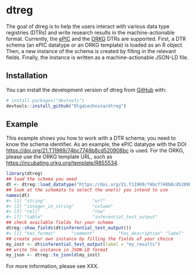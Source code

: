 
<!-- README.md is generated from README.Rmd. Please edit that file -->

# dtreg

<!-- badges: start -->
<!-- badges: end -->

The goal of dtreg is to help the users interact with various data type
registries (DTRs) and write research results in the machine-actionable
format. Currently, the [ePIC](https://fc4e-t4-3.github.io/) and the
[ORKG](https://orkg.org/) DTRs are supported. First, a DTR schema (an
ePIC datatype or an ORKG template) is loaded as an R object. Then, a new
instance of the schema is created by filling in the relevant fields.
Finally, the instance is written as a machine-actionable JSON-LD file.

## Installation

You can install the development version of dtreg from
[GitHub](https://github.com/) with:

``` r
# install.packages("devtools")
devtools::install_github("OlgaLezhnina/dtreg")
```

## Example

This example shows you how to work with a DTR schema; you need to know
the schema identifier. As an example, the ePIC datatype with the DOI
<https://doi.org/21.T11969/74bc7748b8cd520908bc> is used. For the ORKG,
please use the ORKG template URL, such as
<https://incubating.orkg.org/template/R855534>.

``` r
library(dtreg)
## load the schema you need
dt <- dtreg::load_datatype("https://doi.org/21.T11969/74bc7748b8cd520908bc")
## look at the schemata to select the one(s) you intend to use
names(dt)
#> [1] "string"                  "url"                    
#> [3] "integer_in_string"       "column"                 
#> [5] "cell"                    "row"                    
#> [7] "table"                   "inferential_test_output"
## check available fields for your schema
dtreg::show_fields(dt$inferential_test_output())
#> [1] "has_format"      "comment"         "has_description" "label"
## create your own instance by filling the fields of your choice
my_inst <- dt$inferential_test_output(label = "my_results")
## write the instance in JSON-LD format
my_json <- dtreg::to_jsonld(my_inst)
```

For more information, please see XXX.
